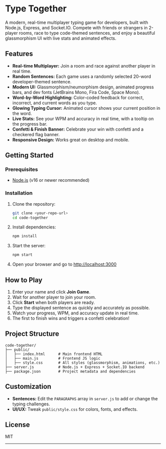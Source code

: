 # Type Together

A modern, real-time multiplayer typing game for developers, built with Node.js, Express, and Socket.IO. Compete with friends or strangers in 2-player rooms, race to type code-themed sentences, and enjoy a beautiful glassmorphism UI with live stats and animated effects.

## Features

- **Real-time Multiplayer:** Join a room and race against another player in real time.
- **Random Sentences:** Each game uses a randomly selected 20-word developer-themed sentence.
- **Modern UI:** Glassmorphism/neumorphism design, animated progress bars, and dev fonts (JetBrains Mono, Fira Code, Space Mono).
- **Word-by-Word Highlighting:** Color-coded feedback for correct, incorrect, and current words as you type.
- **Glowing Typing Cursor:** Animated cursor shows your current position in the word.
- **Live Stats:** See your WPM and accuracy in real time, with a tooltip on the progress bar.
- **Confetti & Finish Banner:** Celebrate your win with confetti and a checkered flag banner.
- **Responsive Design:** Works great on desktop and mobile.

## Getting Started

### Prerequisites

- [Node.js](https://nodejs.org/) (v16 or newer recommended)

### Installation

1. Clone the repository:
   ```sh
   git clone <your-repo-url>
   cd code-together
   ```
2. Install dependencies:
   ```sh
   npm install
   ```
3. Start the server:
   ```sh
   npm start
   ```
4. Open your browser and go to [http://localhost:3000](http://localhost:3000)

## How to Play

1. Enter your name and click **Join Game**.
2. Wait for another player to join your room.
3. Click **Start** when both players are ready.
4. Type the displayed sentence as quickly and accurately as possible.
5. Watch your progress, WPM, and accuracy update in real time.
6. The first to finish wins and triggers a confetti celebration!

## Project Structure

```
code-together/
├── public/
│   ├── index.html      # Main frontend HTML
│   ├── main.js         # Frontend JS logic
│   ├── style.css       # All styles (glassmorphism, animations, etc.)
├── server.js           # Node.js + Express + Socket.IO backend
├── package.json        # Project metadata and dependencies
```

## Customization

- **Sentences:** Edit the `PARAGRAPHS` array in `server.js` to add or change the typing challenges.
- **UI/UX:** Tweak `public/style.css` for colors, fonts, and effects.

## License

MIT

---
